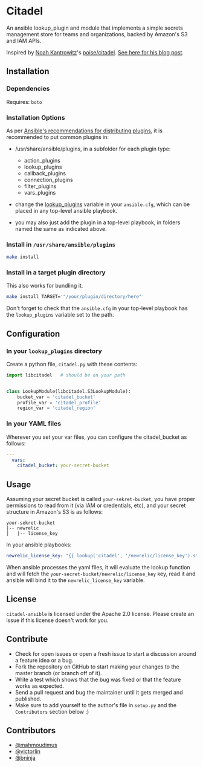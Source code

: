 # Citadel

An ansible lookup_plugin and module that implements a simple secrets management store for teams and organizations, backed by Amazon's S3 and IAM APIs.

Inspired by [Noah Kantrowitz](https://github.com/coderanger)'s [poise/citadel](https://github.com/poise/citadel). [See here for his blog post](https://coderanger.net/chef-secrets/).

## Installation

### Dependencies

Requires: `boto`

### Installation Options

As per [Ansible's recommendations for distributing plugins](http://docs.ansible.com/developing_plugins.html#distributing-plugins), it is recommended to put common plugins in:

- /usr/share/ansible/plugins, in a subfolder for each plugin type:

  * action_plugins
  * lookup_plugins
  * callback_plugins
  * connection_plugins
  * filter_plugins
  * vars_plugins


- change the [lookup_plugins](http://docs.ansible.com/intro_configuration.html#lookup-plugins) variable in your `ansible.cfg`, which can be placed in any top-level ansible playbook.

- you may also just add the plugin in a top-level playbook, in folders named the same as indicated above.

### Install in `/usr/share/ansible/plugins`

```bash
make install
```

### Install in a target plugin directory

This also works for bundling it.

```bash
make install TARGET='"/your/plugin/directory/here"'
```

Don't forget to check that the `ansible.cfg` in your top-level playbook has the `lookup_plugins` variable set to the path.

## Configuration

### In your `lookup_plugins` directory

Create a python file, `citadel.py` with these contents:

```python
import libcitadel   # should be on your path


class LookupModule(libcitadel.S3LookupModule):
    bucket_var = 'citadel_bucket'
    profile_var = 'citadel_profile'
    region_var = 'citadel_region'
```

### In your YAML files

Wherever you set your var files, you can configure the citadel_bucket as follows:

```yaml
---
  vars:
    citadel_bucket: your-secret-bucket

```

## Usage

Assuming your secret bucket is called `your-sekret-bucket`, you have proper permissions to read from it (via IAM or credentials, etc), and your secret structure in Amazon's S3 is as follows:

```
your-sekret-bucket
|-- newrelic
│   |-- license_key
```

In your ansible playbooks:

```yaml
newrelic_license_key: "{{ lookup('citadel', '/newrelic/license_key').strip() }}"
```

When ansible processes the yaml files, it will evaluate the lookup function and will fetch the `your-secret-bucket/newrelic/license_key` key, read it and ansible will bind it to the `newrelic_license_key` variable.

License
-------

`citadel-ansible` is licensed under the Apache 2.0 license. Please create an issue if this license doesn't work for you.

## Contribute
- Check for open issues or open a fresh issue to start a discussion around a
  feature idea or a bug.
- Fork the repository on GitHub to start making your changes to the master
  branch (or branch off of it).
- Write a test which shows that the bug was fixed or that the feature
  works as expected.
- Send a pull request and bug the maintainer until it gets merged and
  published.
- Make sure to add yourself to the author's file in `setup.py` and the
  `Contributors` section below :)


## Contributors

- [@mahmoudimus](https://github.com/mahmoudimus)
- [@victorlin](https://github.com/victorlin)
- [@bninja](https://github.com/bninja)
